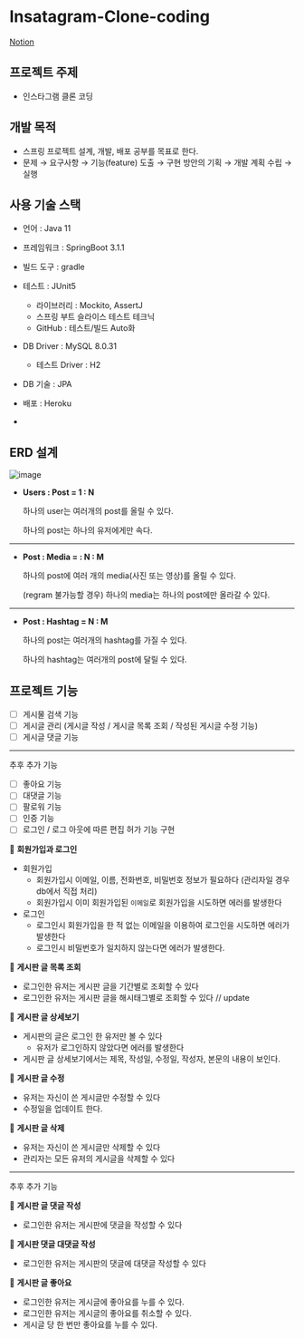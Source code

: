 # Insatagram-Clone-coding

[Notion](https://ogu1208.notion.site/Instagram-27bdd013c4c64df2b5c0cd784192bce3?pvs=4)

## 프로젝트 주제

- 인스타그램 클론 코딩

## 개발 목적


- 스프링 프로젝트 설계, 개발, 배포 공부를 목표로 한다.
- 문제 → 요구사항 → 기능(feature) 도출 → 구현 방안의 기획 → 개발 계획 수립 → 실행

## 사용 기술 스택

- 언어 : Java 11
- 프레임워크 : SpringBoot 3.1.1
- 빌드 도구 : gradle
- 테스트 : JUnit5
    - 라이브러리 : Mockito, AssertJ
    - 스프링 부트 슬라이스 테스트 테크닉
    - GitHub : 테스트/빌드 Auto화
- DB Driver : MySQL 8.0.31
    - 테스트 Driver : H2
- DB 기술 : JPA
- 배포 : Heroku

- 
## ERD 설계

![image](https://github.com/Ogu1208/Insatagram-Clone-coding/assets/76902448/53bc0650-cfe8-4d40-ae7d-87a80592590d)


- **Users : Post = 1 : N**
    
    하나의 user는 여러개의 post를  올릴 수 있다.
    
    하나의 post는 하나의 유저에게만  속다.
    

---

- **Post  : Media = : N : M**
    
    하나의 post에 여러 개의 media(사진 또는 영상)를 올릴 수 있다.
    
    (regram 불가능할 경우) 하나의 media는 하나의 post에만 올라갈 수 있다.
    

---

- **Post : Hashtag = N : M**
    
    하나의 post는 여러개의 hashtag를 가질 수 있다.
    
    하나의 hashtag는 여러개의 post에 달릴 수 있다.


## 프로젝트 기능


- [ ]  게시물 검색 기능
- [ ]  게시글 관리 (게시글 작성 / 게시글 목록 조회 / 작성된 게시글 수정 기능)
- [ ]  게시글 댓글 기능

---

추후 추가 기능

- [ ]  좋아요 기능
- [ ]  대댓글 기능
- [ ]  팔로워 기능
- [ ]  인증 기능
- [ ]  로그인 / 로그 아웃에 따른 편집 허가 기능 구현
</aside>


🍑 **회원가입과 로그인**

- 회원가입
    - 회원가입시 이메일, 이름, 전화번호, 비밀번호 정보가 필요하다 (관리자일 경우 db에서 직접 처리)
    - 회원가입시 이미 회원가입된 `이메일`로 회원가입을 시도하면 에러를 발생한다
- 로그인
    - 로그인시 회원가입을 한 적 없는 이메일을 이용하여 로그인을 시도하면 에러가 발생한다
    - 로그인시 비밀번호가 일치하지 않는다면 에러가 발생한다.

🍑 **게시판 글 목록 조회**

- 로그인한 유저는 게시판 글을 기간별로 조회할 수 있다
- 로그인한 유저는 게시판 글을 해시태그별로 조회할 수 있다 // update

🍑 **게시판 글 상세보기**

- 게시판의 글은 로그인 한 유저만 볼 수 있다
    - 유저가 로그인하지 않았다면 에러를 발생한다
- 게시판 글 상세보기에서는 제목, 작성일, 수정일, 작성자, 본문의 내용이 보인다.

🍑 **게시판 글 수정**

- 유저는 자신이 쓴 게시글만 수정할 수 있다
- 수정일을 업데이트 한다.

🍑 **게시판 글 삭제**

- 유저는 자신이 쓴 게시글만 삭제할 수 있다
- 관리자는 모든 유저의 게시글을 삭제할 수 있다

---

추후 추가 기능

🍑 **게시판 글 댓글 작성**

- 로그인한 유저는 게시판에 댓글을 작성할 수 있다

🍑 **게시판 댓글 대댓글 작성**

- 로그인한 유저는 게시판의 댓글에 대댓글 작성할 수 있다

🍑 **게시판 글 좋아요**

- 로그인한 유저는 게시글에 좋아요를 누를 수 있다.
- 로그인한 유저는 게시글의 좋아요를 취소할 수 있다.
- 게시글 당 한 번만 좋아요를 누를 수 있다.

